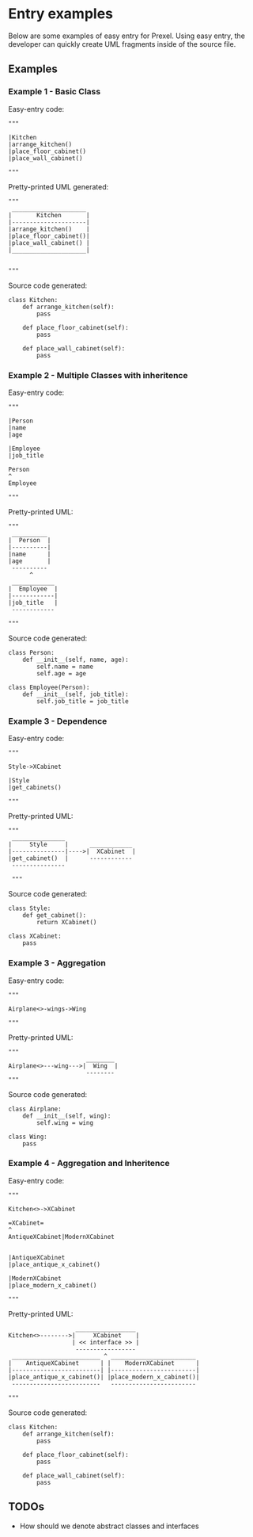 # Entry examples

Below are some examples of easy entry for Prexel. Using easy entry, the developer
can quickly create UML fragments inside of the source file.

## Examples

### Example 1 - Basic Class

Easy-entry code:

    """
        
    |Kitchen
    |arrange_kitchen()
    |place_floor_cabinet()
    |place_wall_cabinet()
        
    """

Pretty-printed UML generated:

    """
     _____________________
    |       Kitchen       |
    |---------------------|
    |arrange_kitchen()    |
    |place_floor_cabinet()|
    |place_wall_cabinet() |
    |_____________________|
        
    
    """

Source code generated:

    class Kitchen:
        def arrange_kitchen(self):
            pass
            
        def place_floor_cabinet(self):
            pass
            
        def place_wall_cabinet(self):
            pass


### Example 2 - Multiple Classes with inheritence

Easy-entry code:

    """
        
    |Person
    |name
    |age
     
    |Employee
    |job_title
        
    Person
    ^
    Employee
        
    """

Pretty-printed UML:

    """
     __________
    |  Person  |
    |----------|
    |name      |
    |age       |
     ----------
          ^    
     ____________ 
    |  Employee  |
    |------------|
    |job_title   |
     ------------  
        
    """

Source code generated:

    class Person:
        def __init__(self, name, age):
            self.name = name
            self.age = age
        
    class Employee(Person):
        def __init__(self, job_title):
            self.job_title = job_title
            

### Example 3 - Dependence

Easy-entry code:

    """
    
    Style->XCabinet
    
    |Style
    |get_cabinets()
     
    """
    
Pretty-printed UML:

    """
     _______________ 
    |     Style     |      ____________
    |---------------|---->|  XCabinet  |
    |get_cabinet()  |      ------------
     ---------------
     
     """

Source code generated:

    class Style:
        def get_cabinet():
            return XCabinet()
            
    class XCabinet:
        pass

### Example 3 - Aggregation

Easy-entry code:

    """
        
    Airplane<>-wings->Wing
        
    """

Pretty-printed UML:

    """
                          ________
    Airplane<>---wing--->|  Wing  |
                          --------
    """

Source code generated:

    class Airplane:
        def __init__(self, wing):
            self.wing = wing
        
    class Wing:
        pass
          

### Example 4 - Aggregation and Inheritence 

Easy-entry code:

    """
        
    Kitchen<>->XCabinet
        
    =XCabinet=
    ^
    AntiqueXCabinet|ModernXCabinet
    
        
    |AntiqueXCabinet
    |place_antique_x_cabinet()
        
    |ModernXCabinet
    |place_modern_x_cabinet()
        
    """ 

Pretty-printed UML:

                       _________________
    Kitchen<>-------->|     XCabinet    |
                      | << interface >> |
                       -----------------
     _________________________ ^ ________________________
    |    AntiqueXCabinet      | |    ModernXCabinet      |
    |-------------------------| |------------------------|
    |place_antique_x_cabinet()| |place_modern_x_cabinet()|
     -------------------------   ------------------------
     
    """

Source code generated:

    
    class Kitchen:
        def arrange_kitchen(self):
            pass
            
        def place_floor_cabinet(self):
            pass
            
        def place_wall_cabinet(self):
            pass

## TODOs

* How should we denote abstract classes and interfaces

